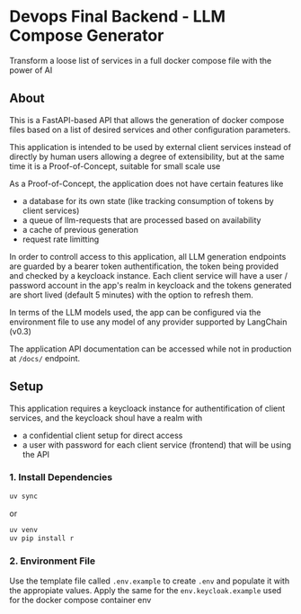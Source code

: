 # Devops Final Backend - LLM Compose Generator

Transform a loose list of services in a full docker compose file with the power of AI

## About

This is a FastAPI-based API that allows the generation of docker compose files based
on a list of desired services and other configuration parameters.

This application is intended to be used by external client services instead of directly by
human users allowing a degree of extensibility, but at the same time it is a 
Proof-of-Concept, suitable for small scale use

As a Proof-of-Concept, the application does not have certain features like
- a database for its own state (like tracking consumption of tokens by client services)
- a queue of llm-requests that are processed based on availability
- a cache of previous generation
- request rate limitting 

In order to controll access to this application, all LLM generation endpoints are guarded
by a bearer token authentification, the token being provided and checked by a keycloack
instance. Each client service will have a user / password account in the app's realm
in keycloack and the tokens generated are short lived (default 5 minutes) with the option
to refresh them.

In terms of the LLM models used, the app can be configured via the environment file to use
any model of any provider supported by LangChain (v0.3)

The application API documentation can be accessed while not in production at `/docs/` endpoint.

## Setup

This application requires a keycloack instance for authentification of client services, 
and the keycloack shoul have a realm with
- a confidential client setup for direct access
- a user with password for each client service (frontend) that will be using the API

### 1. Install Dependencies

```sh
uv sync
```

or

```sh
uv venv
uv pip install r
```

### 2. Environment File

Use the template file called `.env.example` to create `.env` and populate it with the appropiate values.
Apply the same for the `env.keycloak.example` used for the docker compose container env